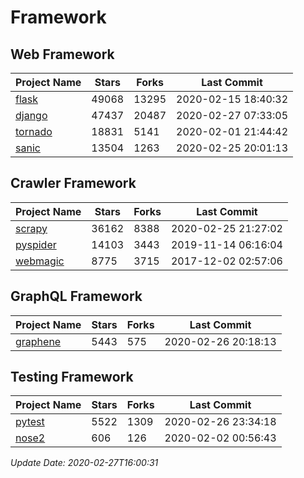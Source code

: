 # Framework

## Web Framework

| Project Name | Stars | Forks | Last Commit |
| ------------ | ----- | ----- | ----------- |
| [flask](https://github.com/pallets/flask) | 49068 | 13295 | 2020-02-15 18:40:32 |
| [django](https://github.com/django/django) | 47437 | 20487 | 2020-02-27 07:33:05 |
| [tornado](https://github.com/tornadoweb/tornado) | 18831 | 5141 | 2020-02-01 21:44:42 |
| [sanic](https://github.com/huge-success/sanic) | 13504 | 1263 | 2020-02-25 20:01:13 |

## Crawler Framework

| Project Name | Stars | Forks | Last Commit |
| ------------ | ----- | ----- | ----------- |
| [scrapy](https://github.com/scrapy/scrapy) | 36162 | 8388 | 2020-02-25 21:27:02 |
| [pyspider](https://github.com/binux/pyspider) | 14103 | 3443 | 2019-11-14 06:16:04 |
| [webmagic](https://github.com/code4craft/webmagic) | 8775 | 3715 | 2017-12-02 02:57:06 |

## GraphQL Framework

| Project Name | Stars | Forks | Last Commit |
| ------------ | ----- | ----- | ----------- |
| [graphene](https://github.com/graphql-python/graphene) | 5443 | 575 | 2020-02-26 20:18:13 |

## Testing Framework

| Project Name | Stars | Forks | Last Commit |
| ------------ | ----- | ----- | ----------- |
| [pytest](https://github.com/pytest-dev/pytest) | 5522 | 1309 | 2020-02-26 23:34:18 |
| [nose2](https://github.com/nose-devs/nose2) | 606 | 126 | 2020-02-02 00:56:43 |

*Update Date: 2020-02-27T16:00:31*